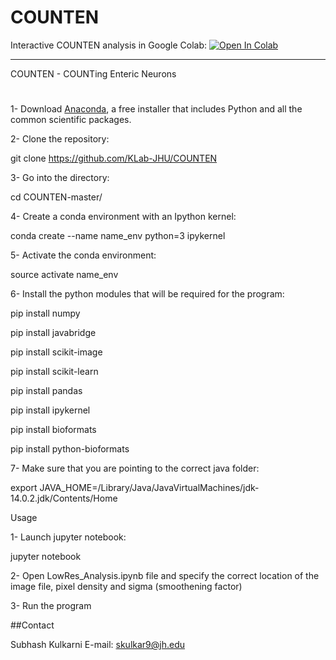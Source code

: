 # COUNTEN


Interactive COUNTEN analysis in Google Colab: [![Open In Colab](https://colab.research.google.com/assets/colab-badge.svg)]([https://colab.research.google.com/github/pr4deepr/cellpose-colab/blob/main/Cellpose_cell_segmentation_2D_prediction_only.ipynb](https://colab.research.google.com/github/pr4deepr/COUNTEN/blob/master/COUNTEN.ipynb))



--------------
COUNTEN - COUNTing Enteric Neurons
#
1- Download [Anaconda](https://www.anaconda.com/download/), a free installer that includes Python and all the common scientific packages.

2- Clone the repository:

git clone https://github.com/KLab-JHU/COUNTEN

3- Go into the directory:

cd COUNTEN-master/

4- Create a conda environment with an Ipython kernel:

 conda create --name name_env python=3 ipykernel

5- Activate the conda environment:

source activate name_env

6- Install the python modules that will be required for the program:

pip install numpy

pip install javabridge

pip install scikit-image

pip install scikit-learn

pip install pandas

pip install ipykernel

pip install bioformats

pip install python-bioformats

7- Make sure that you are pointing to the correct java folder:

export JAVA_HOME=/Library/Java/JavaVirtualMachines/jdk-14.0.2.jdk/Contents/Home

Usage

1- Launch jupyter notebook:

jupyter notebook

2- Open LowRes_Analysis.ipynb file and specify the correct location of the image file, pixel density and sigma (smoothening factor)

3- Run the program

##Contact

Subhash Kulkarni
E-mail: skulkar9@jh.edu
